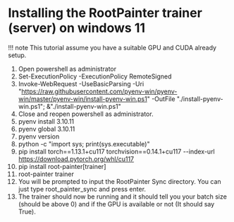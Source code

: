 # Installing the RootPainter trainer (server) on windows 11

!!! note This tutorial assume you have a suitable GPU and CUDA already setup.

1. Open powershell as administrator
2. Set-ExecutionPolicy -ExecutionPolicy RemoteSigned
3. Invoke-WebRequest -UseBasicParsing -Uri
   "<https://raw.githubusercontent.com/pyenv-win/pyenv-win/master/pyenv-win/install-pyenv-win.ps1>"
   -OutFile "./install-pyenv-win.ps1"; &"./install-pyenv-win.ps1"
4. Close and reopen powershell as administrator.
5. pyenv install 3.10.11
6. pyenv global 3.10.11
7. pyenv version
8. python -c "import sys; print(sys.executable)"
9. pip install torch==1.13.1+cu117 torchvision==0.14.1+cu117 --index-url
   <https://download.pytorch.org/whl/cu117>
10. pip install root-painter[trainer]
11. root-painter trainer
12. You will be prompted to input the RootPainter Sync directory. You can just
    type root_painter_sync and press enter.
13. The trainer should now be running and it should tell you your batch size
    (should be above 0) and if the GPU is available or not (It should say True).
